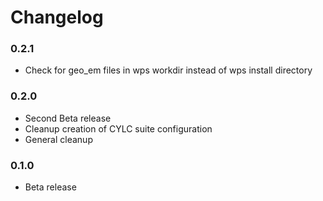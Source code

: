 # Changelog

### 0.2.1

*  Check for geo_em files in wps workdir instead of wps install directory

### 0.2.0

* Second Beta release
* Cleanup creation of CYLC suite configuration
* General cleanup


### 0.1.0

* Beta release
